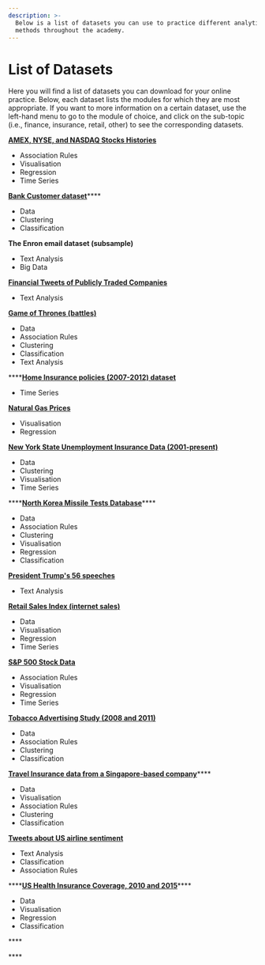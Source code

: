 ```yaml
---
description: >-
  Below is a list of datasets you can use to practice different analytical
  methods throughout the academy.
---
```


# List of Datasets

Here you will find a list of datasets you can download for your online practice. Below, each dataset lists the modules for which they are most appropriate. If you want to more information on a certain dataset, use the left-hand menu to go to the  module of choice, and click on the sub-topic \(i.e., finance, insurance, retail, other\) to see the  corresponding datasets.

[**AMEX, NYSE, and NASDAQ Stocks Histories**](https://github.com/MaurissaCM/Decoded-DA-Datastore/raw/master/data/stock-histories.zip)

* Association Rules
* Visualisation
* Regression
* Time Series

[**Bank Customer dataset**](https://github.com/MaurissaCM/Decoded-DA-Datastore/raw/master/data/bank-customers.zip)\*\*\*\*

* Data
* Clustering
* Classification

**The Enron email dataset \(subsample\)**

* Text Analysis
* Big Data

[**Financial Tweets of Publicly Traded Companies**](https://github.com/MaurissaCM/Decoded-DA-Datastore/raw/master/data/financial-tweets.zip) 

* Text Analysis

[**Game of Thrones \(battles\)**](https://github.com/MaurissaCM/Decoded-DA-Datastore/raw/master/data/game%20of%20thrones%20battles.csv.zip)

* Data
* Association Rules
* Clustering 
* Classification
* Text Analysis

\*\*\*\*[**Home Insurance policies \(2007-2012\) dataset**](https://github.com/MaurissaCM/Decoded-DA-Datastore/raw/master/data/home-insurance.zip) 

* Time Series 

[**Natural Gas Prices**](https://github.com/MaurissaCM/Decoded-DA-Datastore/raw/master/data/naturalgas_prices.zip)

* Visualisation
* Regression

[**New York State Unemployment Insurance Data \(2001-present\)**](https://github.com/MaurissaCM/Decoded-DA-Datastore/raw/master/data/unemployment-insurance-beneficiaries-and-benefit-amounts-paid-beginning-2001.csv.zip)

* Data
* Clustering
* Visualisation
* Time Series 

\*\*\*\*[**North Korea Missile Tests Database**](https://github.com/MaurissaCM/Decoded-DA-Datastore/raw/master/data/North%20Korea%20Missile%20Tests.zip)\*\*\*\*

* Data
* Association Rules
* Clustering
* Visualisation
* Regression
* Classification

[**President Trump's 56 speeches**](https://github.com/MaurissaCM/Decoded-DA-Datastore/raw/master/data/trump_full_speech.txt.zip) 

* Text Analysis

[**Retail Sales Index \(internet sales\)**](https://github.com/MaurissaCM/Decoded-DA-Datastore/raw/master/data/ONS%20retail%20internet%20sales.zip)

* Data
* Visualisation
* Regression
* Time Series

[**S&P 500 Stock Data**](https://github.com/MaurissaCM/Decoded-DA-Datastore/raw/master/data/sandp500_stocks.zip) 

* Association Rules
* Visualisation
* Regression
* Time Series

[**Tobacco Advertising Study \(2008 and 2011\)**](https://github.com/MaurissaCM/Decoded-DA-Datastore/raw/master/data/Tobacco_Advertising_Study__2008_2011.csv.zip)

* Data
* Association Rules
* Clustering
* Classification

[**Travel Insurance data from a Singapore-based company**](https://github.com/MaurissaCM/Decoded-DA-Datastore/raw/master/data/travel-insurance.zip)\*\*\*\*

* Data
* Visualisation
* Association Rules
* Clustering
* Classification

[**Tweets about US airline sentiment**](https://github.com/MaurissaCM/Decoded-DA-Datastore/raw/master/data/twitter-airline-sentiment.csv.zip)

* Text Analysis
* Classification
* Association Rules

\*\*\*\*[**US Health Insurance Coverage, 2010 and 2015**](https://github.com/MaurissaCM/Decoded-DA-Datastore/raw/master/data/health-insurance.zip)\*\*\*\*

* Data
* Visualisation
* Regression
* Classification

\*\*\*\*

\*\*\*\*





